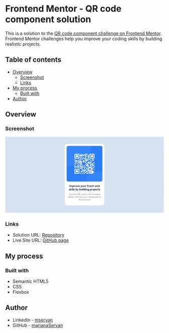 # Frontend Mentor - QR code component solution

This is a solution to the [QR code component challenge on Frontend Mentor](https://www.frontendmentor.io/challenges/qr-code-component-iux_sIO_H). Frontend Mentor challenges help you improve your coding skills by building realistic projects. 

## Table of contents

- [Overview](#overview)
  - [Screenshot](#screenshot)
  - [Links](#links)
- [My process](#my-process)
  - [Built with](#built-with)
- [Author](#author)

## Overview

### Screenshot

![](./images/screenshot.jpg)

### Links

- Solution URL: [Repository](https://github.com/marianaServan/QRcodeComponent-challenge.git)
- Live Site URL: [GitHub page](https://marianaservan.github.io/QRcodeComponent-challenge/)

## My process

### Built with

- Semantic HTML5
- CSS
- Flexbox

## Author

- LinkedIn - [mservan](https://www.linkedin.com/in/mservan/)
- GitHub - [marianaServan](https://github.com/marianaServan)
